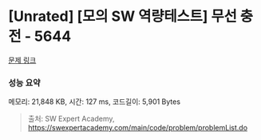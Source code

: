 # [Unrated] [모의 SW 역량테스트] 무선 충전 - 5644 

[문제 링크](https://swexpertacademy.com/main/code/problem/problemDetail.do?contestProbId=AWXRDL1aeugDFAUo) 

### 성능 요약

메모리: 21,848 KB, 시간: 127 ms, 코드길이: 5,901 Bytes



> 출처: SW Expert Academy, https://swexpertacademy.com/main/code/problem/problemList.do